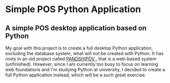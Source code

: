 <h1> Simple POS Python Application </h1>
<h2> A simple POS desktop application based on Python </h2>


<p>
  My goal with this project is to create a full desktop Python application, excluding the database system, what will not be created with Python. It has roots in an old project called <a href="https://github.com/laecyo2003/pdvsimplesl"/> PANDSHIPDV </a>, that is a web-based system (unfinished). However, since I am currently too busy to focus on learning web foundations and I'm studying Python at university, I decided to create a full Python application instead, which will be a such great exercise.
</p>
